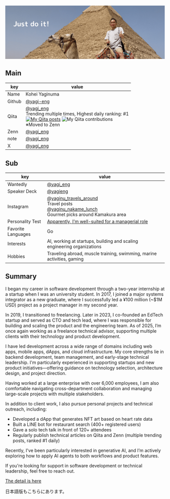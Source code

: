 ![](https://github.com/yagi-eng/yagi-eng/blob/master/img/just-do-it.png?raw=true)

## Main
|  key  |  value  |
| ---- | ---- |
|  Name  |  Kohei Yaginuma  |
|  Github  |  [@yagi-eng](https://github.com/yagi-eng)  |
|  Qiita  |  [@yagi_eng](https://qiita.com/yagi_eng)<br>Trending multiple times, Highest daily ranking: #1<br>[![My Qiita posts](https://qiita-badge.apiapi.app/s/yagi_eng/posts.svg)](http://qiita.com/yagi_eng) ![My Qiita contributions](https://qiita-badge.apiapi.app/s/yagi_eng/contributions.svg)<br>※Moved to Zenn  |
|  Zenn  |  [@yagi_eng](https://zenn.dev/yagi_eng/books)  |
|  note  |  [@yagi_eng](https://note.com/yagi_eng) |
|  X  |  [@yagi_eng](https://x.com/yagi_eng)  |

## Sub
|  key  |  value  |
| ---- | ---- |
| Wantedly | [@yagi_eng](https://www.wantedly.com/id/yagi_eng) |
| Speaker Deck | [@yagieng](https://speakerdeck.com/yagieng) |
| Instagram | [@yaginu_travels_around](https://www.instagram.com/yaginu_travels_around/)<br>Travel posts<br>[@yaginu_nakame_lunch](https://www.instagram.com/yaginu_nakame_lunch/)<br>Gourmet picks around Kamakura area |
| Personality Test | [Apparently, I'm well-suited for a managerial role](https://16test.uranaino.net/udata/cINlVQHf3OkU6jlTtw7j) |
| Favorite Languages | Go |
| Interests | AI, working at startups, building and scaling engineering organizations |
| Hobbies | Traveling abroad, muscle training, swimming, marine activities, gaming |

## Summary
I began my career in software development through a two-year internship at a startup when I was an university student.
In 2017, I joined a major systems integrator as a new graduate, where I successfully led a ¥100 million (~$1M USD) project as a project manager in my second year.

In 2019, I transitioned to freelancing. Later in 2023, I co-founded an EdTech startup and served as CTO and tech lead, where I was responsible for building and scaling the product and the engineering team.
As of 2025, I’m once again working as a freelance technical advisor, supporting multiple clients with their technology and product development.

I have led development across a wide range of domains including web apps, mobile apps, dApps, and cloud infrastructure.
My core strengths lie in backend development, team management, and early-stage technical leadership.
I'm particularly experienced in supporting startups and new product initiatives—offering guidance on technology selection, architecture design, and project direction.

Having worked at a large enterprise with over 6,000 employees, I am also comfortable navigating cross-department collaboration and managing large-scale projects with multiple stakeholders.

In addition to client work, I also pursue personal projects and technical outreach, including:

- Developed a dApp that generates NFT art based on heart rate data
- Built a LINE bot for restaurant search (400+ registered users)
- Gave a solo tech talk in front of 120+ attendees
- Regularly publish technical articles on Qiita and Zenn (multiple trending posts, ranked #1 daily)

Recently, I've been particularly interested in generative AI, and I’m actively exploring how to apply AI agents to both workflows and product features.

If you're looking for support in software development or technical leadership, feel free to reach out.

[The detail is here](https://yagi-eng.gitbook.io/resume/)

日本語版もこちらにあります。

